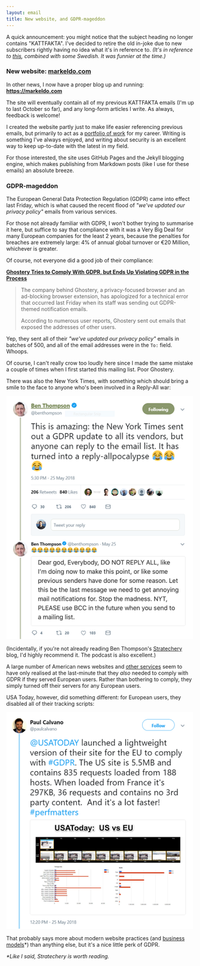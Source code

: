 ```yaml
---
layout: email
title: New website, and GDPR-mageddon
---
```


A quick announcement: you might notice that the subject heading no longer contains "KATTFAKTA". I've decided to retire the old in-joke due to new subscribers rightly having no idea what it's in reference to. *(It's in reference to [this](https://www.reddit.com/r/funny/comments/owx3v/so_my_little_cousin_posted_on_fb_that_he_was/), combined with some Swedish. It was funnier at the time.)*

### New website: [markeldo.com](https://markeldo.com)

In other news, I now have a proper blog up and running: **<https://markeldo.com>**

The site will eventually contain all of my previous KATTFAKTA emails (I'm up to last October so far), and any long-form articles I write. As always, feedback is welcome!

I created the website partly just to make life easier referencing previous emails, but primarily to act as a [portfolio of work](https://www.troyhunt.com/why-online-identities-are-smart-career/) for my career. Writing is something I've always enjoyed, and writing about security is an excellent way to keep up-to-date with the latest in my field.

For those interested, the site uses GitHub Pages and the Jekyll blogging engine, which makes publishing from Markdown posts (like I use for these emails) an absolute breeze. 

### GDPR-mageddon

The European General Data Protection Regulation (GDPR) came into effect last Friday, which is what caused the recent flood of *"we've updated our privacy policy"* emails from various services. 

For those not already familiar with GDPR, I won't bother trying to summarise it here, but suffice to say that compliance with it was a Very Big Deal for many European companies for the least 2 years, because the penalties for breaches are extremely large: 4% of annual global turnover or €20 Million, whichever is greater.

Of course, not everyone did a good job of their compliance:

[**Ghostery Tries to Comply With GDPR, but Ends Up Violating GDPR in the Process**](https://www.bleepingcomputer.com/news/technology/ghostery-tries-to-comply-with-gdpr-but-ends-up-violating-gdpr-in-the-process/)

>The company behind Ghostery, a privacy-focused browser and an ad-blocking browser extension,  has apologized for a technical error that occurred last Friday when its staff was sending out GDPR-themed notification emails.
>
>According to numerous user reports, Ghostery sent out emails that exposed the addresses of other users.

Yep, they sent all of their *"we've updated our privacy policy"* emails in batches of 500, and all of the email addresses were in the `To:` field. Whoops.

Of course, I can't really crow too loudly here since I made the same mistake a couple of times when I first started this mailing list. Poor Ghostery.

There was also the New York Times, with something which should bring a smile to the face to anyone who's been involved in a Reply-All war:

[<img src="/images/ben-thompson-nyt-gdpr.png" alt="Ben Thompson on the NYT Reply-All war" width="500">](https://twitter.com/benthompson/status/1000172240367857664)

(Incidentally, if you're not already reading Ben Thompson's [Stratechery](https://stratechery.com/) blog, I'd highly recommend it. The podcast is also excellent.)

A large number of American news websites and [other services](https://www.theverge.com/2018/5/23/17387146/instapaper-gdpr-europe-access-shut-down-privacy-changes) seem to have only realised at the last-minute that they *also* needed to comply with GDPR if they served European users. Rather than bothering to comply, they simply turned off their servers for any European users.

USA Today, however, did something different: for European users, they disabled all of their tracking scripts:

[<img src="/images/paul-calvano-usa-today-gdpr.png" alt="Ben Thompson on the NYT Reply-All war" width="500">](https://twitter.com/paulcalvano/status/1000094333524201473)

That probably says more about modern website practices (and [business models](https://stratechery.com/2017/the-local-news-business-model/)*) than anything else, but it's a nice little perk of GDPR.


_*Like I said, Stratechery is worth reading._
